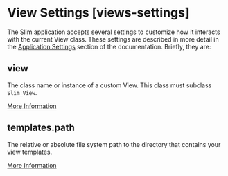 # View Settings [views-settings] #

The Slim application accepts several settings to customize how it interacts with the current View class. These settings are described in more detail in the [Application Settings](#settings) section of the documentation. Briefly, they are:

## view ##

The class name or instance of a custom View. This class must subclass `Slim_View`.

[More Information](#settings-view)

## templates.path ##

The relative or absolute file system path to the directory that contains your view templates.

[More Information](#settings-templates-path)